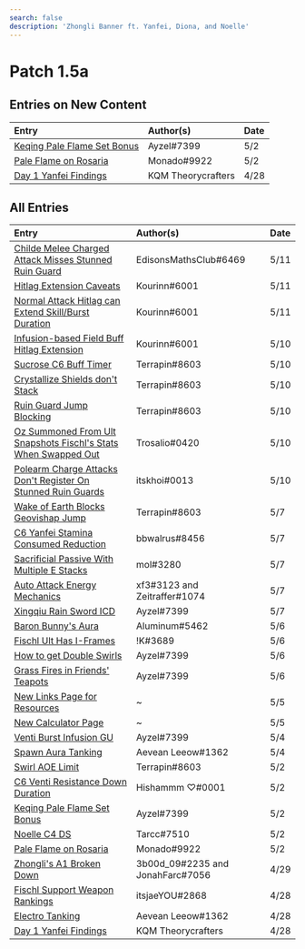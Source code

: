 ```yaml
---
search: false
description: 'Zhongli Banner ft. Yanfei, Diona, and Noelle'
---
```


# Patch 1.5a

## Entries on New Content

| Entry | Author\(s\) | Date |
| :--- | :--- | :--- |
| [Keqing Pale Flame Set Bonus](../evidence/characters/electro/keqing.md#keqing-pale-flame-set-bonus) | Ayzel\#7399 | 5/2 |
| [Pale Flame on Rosaria](../evidence/characters/cryo/rosaria.md#pale-flame-on-rosaria) | Monado\#9922 | 5/2 |
| [Day 1 Yanfei Findings](../evidence/characters/pyro/yanfei.md#day-1-yanfei-findings) | KQM Theorycrafters | 4/28 |

## All Entries

| Entry | Author\(s\) | Date |
| :--- | :--- | :--- |
| [Childe Melee Charged Attack Misses Stunned Ruin Guard](../evidence/characters/hydro/tartaglia.md#childe-melee-charged-attack-misses-stunned-ruin-guard) | EdisonsMathsClub\#6469 | 5/11 |
| [Hitlag Extension Caveats](../evidence/mechanics/gameplay-mechanics/hitlag-extension.md#hitlag-extension-caveats) | Kourinn\#6001 | 5/11 |
| [Normal Attack Hitlag can Extend Skill/Burst Duration](../evidence/mechanics/gameplay-mechanics/hitlag-extension.md#normal-attack-hitlag-can-extend-skill-burst-duration) | Kourinn\#6001 | 5/11 |
| [Infusion-based Field Buff Hitlag Extension](../evidence/mechanics/gameplay-mechanics/field-buffs.md#infusion-based-field-buff-hitlag-extension) | Kourinn\#6001 | 5/10 |
| [Sucrose C6 Buff Timer](../evidence/characters/anemo/sucrose.md#sucrose-c6-buff-timer) | Terrapin\#8603 | 5/10 |
| [Crystallize Shields don't Stack](../evidence/mechanics/combat/elemental-reactions/transformative-reactions.md#crystallize-shields-dont-stack) | Terrapin\#8603 | 5/10 |
| [Ruin Guard Jump Blocking](../evidence/mechanics/enemies/enemy-interactions.md#ruin-guard-jump-blocking) | Terrapin\#8603 | 5/10 |
| [Oz Summoned From Ult Snapshots Fischl's Stats When Swapped Out](../evidence/characters/electro/fischl.md#oz-summoned-from-ult-snapshots-fischls-stats-when-swapped-out) | Trosalio\#0420 | 5/10 |
| [Polearm Charge Attacks Don't Register On Stunned Ruin Guards](../evidence/mechanics/enemies/enemy-interactions.md#polearm-charge-attacks-dont-register-on-stunned-ruin-guards) | itskhoi\#0013 | 5/10 |
| [Wake of Earth Blocks Geovishap Jump](../evidence/characters/geo/traveler-geo.md#wake-of-earth-blocks-geovishap-jump) | Terrapin\#8603 | 5/7 |
| [C6 Yanfei Stamina Consumed Reduction](../evidence/characters/pyro/yanfei.md#c6-yanfei-stamina-consumed-reduction) | bbwalrus\#8456 | 5/7 |
| [Sacrificial Passive With Multiple E Stacks](../evidence/mechanics/equipment/weapons.md#sacrificial-passive-with-multiple-e-stacks) | mol\#3280 | 5/7 |
| [Auto Attack Energy Mechanics](../evidence/mechanics/gameplay-mechanics/attributes/energy.md#auto-attack-energy-mechanics) | xf3\#3123 and Zeitraffer\#1074 | 5/7 |
| [Xingqiu Rain Sword ICD](../evidence/characters/hydro/xingqiu.md#xingqiu-rain-sword-icd) | Ayzel\#7399 | 5/7 |
| [Baron Bunny's Aura](../evidence/characters/pyro/amber.md#baron-bunnys-aura) | Aluminum\#5462 | 5/6 |
| [Fischl Ult Has I-Frames](../evidence/characters/electro/fischl.md#fischl-ult-has-i-frames) | !K\#3689 | 5/6 |
| [How to get Double Swirls](../evidence/mechanics/combat/elemental-reactions/transformative-reactions.md#how-to-get-double-swirls) | Ayzel\#7399 | 5/6 |
| [Grass Fires in Friends' Teapots](../fluff/miscellaneous-entries.md#grass-fires-in-friends-teapots) | Ayzel\#7399 | 5/6 |
| [New Links Page for Resources](../resources/links.md) | ~ | 5/5 |
| [New Calculator Page](../resources/calculators.md) | ~ | 5/5 |
| [Venti Burst Infusion GU](../evidence/characters/anemo/venti.md#venti-burst-infusion-elemental-gauge-units) | Ayzel\#7399 | 5/4 |
| [Spawn Aura Tanking](../fluff/miscellaneous-entries.md#spawn-aura-tanking) | Aevean Leeow\#1362 | 5/4 |
| [Swirl AOE Limit](../evidence/mechanics/combat/elemental-reactions/transformative-reactions.md#swirl-aoe-limit) | Terrapin\#8603 | 5/2 |
| [C6 Venti Resistance Down Duration](../evidence/characters/anemo/venti.md#c6-venti-resistance-down-duration) | Hishammm ♡\#0001 | 5/2 |
| [Keqing Pale Flame Set Bonus](../evidence/characters/electro/keqing.md#keqing-pale-flame-set-bonus) | Ayzel\#7399 | 5/2 |
| [Noelle C4 DS](../evidence/characters/geo/noelle.md#noelle-c4-ds) | Tarcc\#7510 | 5/2 |
| [Pale Flame on Rosaria](../evidence/characters/cryo/rosaria.md#pale-flame-on-rosaria) | Monado\#9922 | 5/2 |
| [Zhongli's A1 Broken Down](../evidence/characters/geo/zhongli.md#zhonglis-ascension-1-broken-down) | 3b00d\_09\#2235 and JonahFarc\#7056 | 4/29 |
| [Fischl Support Weapon Rankings](../evidence/characters/electro/fischl.md#fischl-support-weapon-rankings) | itsjaeYOU\#2868 | 4/28 |
| [Electro Tanking](../fluff/miscellaneous-entries.md#electro-tanking) | Aevean Leeow\#1362 | 4/28 |
| [Day 1 Yanfei Findings](../evidence/characters/pyro/yanfei.md#day-1-yanfei-findings) | KQM Theorycrafters | 4/28 |

